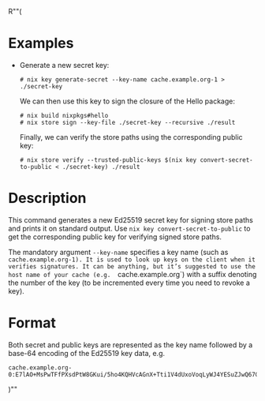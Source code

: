 R""(

# Examples

* Generate a new secret key:

  ```console
  # nix key generate-secret --key-name cache.example.org-1 > ./secret-key
  ```

  We can then use this key to sign the closure of the Hello package:

  ```console
  # nix build nixpkgs#hello
  # nix store sign --key-file ./secret-key --recursive ./result
  ```

  Finally, we can verify the store paths using the corresponding
  public key:

  ```
  # nix store verify --trusted-public-keys $(nix key convert-secret-to-public < ./secret-key) ./result
  ```

# Description

This command generates a new Ed25519 secret key for signing store
paths and prints it on standard output. Use `nix key
convert-secret-to-public` to get the corresponding public key for
verifying signed store paths.

The mandatory argument `--key-name` specifies a key name (such as
`cache.example.org-1). It is used to look up keys on the client when
it verifies signatures. It can be anything, but it’s suggested to use
the host name of your cache (e.g.  `cache.example.org`) with a suffix
denoting the number of the key (to be incremented every time you need
to revoke a key).

# Format

Both secret and public keys are represented as the key name followed
by a base-64 encoding of the Ed25519 key data, e.g.

```
cache.example.org-0:E7lAO+MsPwTFfPXsdPtW8GKui/5ho4KQHVcAGnX+Tti1V4dUxoVoqLyWJ4YESuZJwQ67GVIksDt47og+tPVUZw==
```

)""
